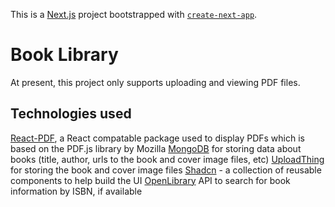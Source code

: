 This is a [Next.js](https://nextjs.org/) project bootstrapped with [`create-next-app`](https://github.com/vercel/next.js/tree/canary/packages/create-next-app).

# Book Library

At present, this project only supports uploading and viewing PDF files.

## Technologies used

[React-PDF](https://www.npmjs.com/package/react-pdf), a React compatable package used to display PDFs which is based on the PDF.js library by Mozilla
[MongoDB](https://www.mongodb.com/) for storing data about books (title, author, urls to the book and cover image files, etc)
[UploadThing](https://uploadthing.com/) for storing the book and cover image files
[Shadcn](https://ui.shadcn.com/) - a collection of reusable components to help build the UI
[OpenLibrary](https://openlibrary.org/dev/docs/api/search) API to search for book information by ISBN, if available
